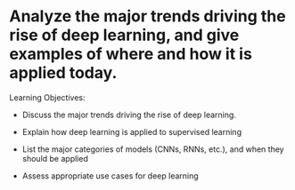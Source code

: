 # Analyze the major trends driving the rise of deep learning, and give examples of where and how it is applied today.

Learning Objectives:

* Discuss the major trends driving the rise of deep learning.

* Explain how deep learning is applied to supervised learning

* List the major categories of models (CNNs, RNNs, etc.), and when they should be applied

* Assess appropriate use cases for deep learning

